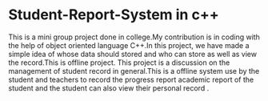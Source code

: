 # Student-Report-System in c++
This is a mini group project done in college.My contribution is in coding with the help of object oriented language C++.In this project, we have made a simple idea of whose data should stored and who can store as well as view the record.This is offline project. This project is a discussion on the management of student record in general.This is a offline system use by the student and teachers to record the progress report academic report of the student and the student can also view their personal record .
